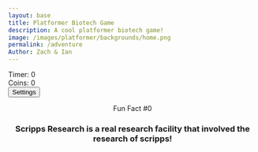 ```yaml
---
layout: base
title: Platformer Biotech Game
description: A cool platformer biotech game!
image: /images/platformer/backgrounds/home.png
permalink: /adventure
Author: Zach & Ian
---
```



<div id="sidebar" class="sidebar" style="z-index: 9999">
  </div>
  <div id="leaderboardDropDown" class="leaderboardDropDown" style="z-index: 9999">
   
  </div>
  

  <audio id="Mushroom" src="{{site.baseurl}}/assets/audio/Mushroom.mp3" preload="auto"></audio>
  

  <audio id="goombaDeath" src="{{site.baseurl}}/assets/audio/goomba-death.mp3" preload="auto"></audio>
  

  <audio id ="PlayerJump" src="{{site.baseurl}}/assets/audio/mario-jump.mp3" preload="auto"></audio>
  

  <audio id ="PlayerDeath" src="{{site.baseurl}}/assets/audio/MarioDeath.mp3" preload="auto"></audio>
  

  <audio id ="coin" src="{{site.baseurl}}/assets/audio/coin.mp3" preload="auto"></audio>


  <audio id="everlong" src="{{site.baseurl}}/assets/audio/everlong.mp3" preload="auto"></audio>
  

  <audio id="Scripps" src="{{site.baseurl}}/assets/audio/El_Gigante_De_Hierro.mp3" preload="auto"></audio>
  
 
  <audio id="EARFQUAKE" src="{{site.baseurl}}/assets/audio/EARFQUAKE.mp3" preload="auto"></audio>


  <audio id="Noid" src="{{site.baseurl}}/assets/audio/Noid.mp3" preload="auto"></audio>


  <audio id="SeeYouAgain" src="{{site.baseurl}}/assets/audio/SeeYouAgain.mp3" preload="auto"></audio>


  <audio id="WUSYANAME" src="{{site.baseurl}}/assets/audio/WUSYANAME.mp3" preload="auto"></audio>


  <audio id="regicide" src="{{site.baseurl}}/assets/audio/regicide.mp3" preload="auto"></audio>


  <audio id ="stomp" src="{{site.baseurl}}/assets/audio/stomp2-93279.mp3" preload="auto"></audio>

  
  <audio id = "boing" src ="{{site.baseurl}}/assets/audio/boing-101318.mp3" preload="auto"></audio>

  
  <audio id = "flush" src ="{{site.baseurl}}/assets/audio/toilet-flushing.mp3" preload="auto"></audio>
  

  <audio id = "laserSound" src ="{{site.baseurl}}/assets/audio/laser.mp3" preload="auto"></audio>

  <audio id = "laserCharge" src ="{{site.baseurl}}/assets/audio/charging-laser.mp3" preload="auto"></audio>
  
  
 
  <div id="canvasContainer">
    <div class="submenu">
      <div id="score">
          Timer: <span id="timeScore">0</span>
      </div>
      <div id="score">
          Coins: <span id="coinScore">0</span>
      </div>
      <div id="gameBegin" hidden>
          <button id="startGame">Start Game</button>
      </div>
      <div id="gameOver" hidden>
          <button id="restartGame">Restart</button>
      </div>
      <div id="settings"> 
         <button id="settings-button">Settings</button>
      </div>
    </div>
  </div>
  
  <div id="container">
      <header class="fun_facts">
      <p id="num">Fun Fact #0</p>
      <h3 id="fun_fact">Scripps Research is a real research facility that involved the research of scripps!</h3> <!-- want to access later so have id-->
      </header>
    </div>
  
  <footer id="cut-story"></footer>

  <script type="module">
   
      import GameSetup from '{{site.baseurl}}/assets/js/platformer/GameSetup.js';
      import GameControl from '{{site.baseurl}}/assets/js/platformer/GameControl.js';
      import SettingsControl from '{{site.baseurl}}/assets/js/platformer/SettingsControl.js';
      import GameEnv from '{{site.baseurl}}/assets/js/platformer/GameEnv.js';
      import startCutstory from '{{site.baseurl}}/assets/js/platformer/Cutstory.js';;
  

      import RandomEvent from '{{site.baseurl}}/assets/js/platformer/RandomEvent.js';
  
      GameSetup.initLevels("{{site.baseurl}}");
     
     GameControl.gameLoop();
  
      
  
      
      SettingsControl.initialize();

      
      startCutstory();
      RandomEvent();

      

      window.addEventListener('resize', GameEnv.resize);
  
  </script>

